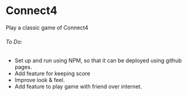 # Connect4
Play a classic game of Connect4




  
######  To Do:  
-  Set up and run using NPM, so that it can be deployed using github pages.
-  Add feature for keeping score
-  Improve look & feel. 
-  Add feature to play game with friend over internet.
